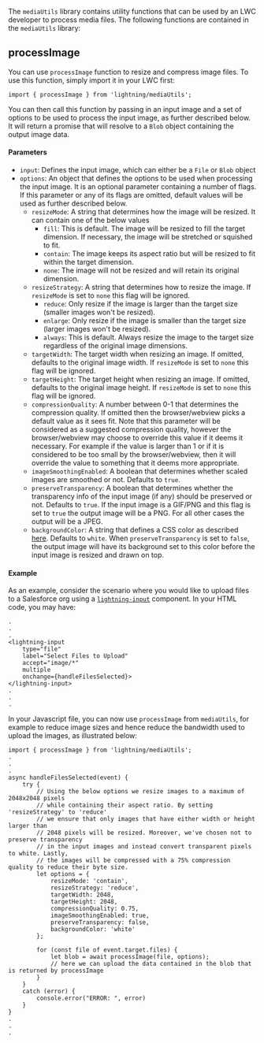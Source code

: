 The `mediaUtils` library contains utility functions that can be used by an LWC developer to process media files. The following functions are contained in the `mediaUtils` library:

## processImage

You can use `processImage` function to resize and compress image files. To use this function, simply import it in your LWC first:
```
import { processImage } from 'lightning/mediaUtils';
```

You can then call this function by passing in an input image and a set of options to be used to process the input image, as further described below. It will return a promise that will resolve to a `Blob` object containing the output image data.

#### Parameters

* `input`: Defines the input image, which can either be a `File` or `Blob` object
* `options`: An object that defines the options to be used when processing the input image. It is an optional parameter containing a number of flags. If this parameter or any of its flags are omitted, default values will be used as further described below.
    * `resizeMode`: A string that determines how the image will be resized. It can contain one of the below values
        * `fill`: This is default. The image will be resized to fill the target dimension. If necessary, the image will be stretched or squished to fit.
        * `contain`: The image keeps its aspect ratio but will be resized to fit within the target dimension.
        * `none`: The image will not be resized and will retain its original dimension.
    * `resizeStrategy`: A string that determines how to resize the image. If `resizeMode` is set to `none` this flag will be ignored.
        * `reduce`: Only resize if the image is larger than the target size (smaller images won't be resized).
        * `enlarge`: Only resize if the image is smaller than the target size (larger images won't be resized).
        * `always`: This is default. Always resize the image to the target size regardless of the original image dimensions.
    * `targetWidth`: The target width when resizing an image. If omitted, defaults to the original image width. If `resizeMode` is set to `none` this flag will be ignored.
    * `targetHeight`: The target height when resizing an image. If omitted, defaults to the original image height. If `resizeMode` is set to `none` this flag will be ignored.
    * `compressionQuality`: A number between 0-1 that determines the compression quality. If omitted then the browser/webview picks a default value as it sees fit. Note that this parameter will be considered as a suggested compression quality, however the browser/webview may choose to override this value if it deems it necessary. For example if the value is larger than 1 or if it is considered to be too small by the browser/webview, then it will override the value to something that it deems more appropriate.
    * `imageSmoothingEnabled`: A boolean that determines whether scaled images are smoothed or not. Defaults to `true`.
    * `preserveTransparency`: A boolean that determines whether the transparency info of the input image (if any) should be preserved or not. Defaults to `true`. If the input image is a GIF/PNG and this flag is set to `true` the output image will be a PNG. For all other cases the output will be a JPEG.
    * `backgroundColor`: A string that defines a CSS color as described [here](https://developer.mozilla.org/en-US/docs/Web/CSS/color_value). Defaults to `white`. When `preserveTransparency` is set to `false`, the output image will have its background set to this color before the input image is resized and drawn on top.

#### Example

As an example, consider the scenario where you would like to upload files to a Salesforce org using a [`lightning-input`](bundle/lightning-input/documentation) component. In your HTML code, you may have:
```
.
.
.
<lightning-input
    type="file"
    label="Select Files to Upload"
    accept="image/*"
    multiple
    onchange={handleFilesSelected}>
</lightning-input>
.
.
.
```

In your Javascript file, you can now use `processImage` from `mediaUtils`, for example to reduce image sizes and hence reduce the bandwidth used to upload the images, as illustrated below:
```
import { processImage } from 'lightning/mediaUtils';
.
.
.
async handleFilesSelected(event) {
    try {
        // Using the below options we resize images to a maximum of 2048x2048 pixels
        // while containing their aspect ratio. By setting 'resizeStrategy' to 'reduce'
        // we ensure that only images that have either width or height larger than
        // 2048 pixels will be resized. Moreover, we've chosen not to preserve transparency
        // in the input images and instead convert transparent pixels to white. Lastly,
        // the images will be compressed with a 75% compression quality to reduce their byte size.
        let options = {
            resizeMode: 'contain',
            resizeStrategy: 'reduce',
            targetWidth: 2048,
            targetHeight: 2048,
            compressionQuality: 0.75,
            imageSmoothingEnabled: true,
            preserveTransparency: false,
            backgroundColor: 'white'
        };

        for (const file of event.target.files) {
            let blob = await processImage(file, options);
            // here we can upload the data contained in the blob that is returned by processImage
        }
    } 
    catch (error) {
        console.error("ERROR: ", error)
    }
}
.
.
.
```
